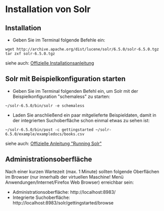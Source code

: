 # Installation von Solr

## Installation

* Geben Sie im Terminal folgende Befehle ein:

```
wget http://archive.apache.org/dist/lucene/solr/6.5.0/solr-6.5.0.tgz
tar zxf solr-6.5.0.tgz
```

siehe auch: [Offizielle Installationsanleitung](https://cwiki.apache.org/confluence/display/solr/Installing+Solr)


## Solr mit Beispielkonfiguration starten

* Geben Sie im Terminal folgenden Befehl ein, um Solr mit der Beispielkonfiguration "schemaless" zu starten:

```
~/solr-6.5.0/bin/solr -e schemaless
```

* Laden Sie anschließend ein paar mitgelieferte Beispieldaten, damit in der integrierten Suchoberfläche schon einmal etwas zu sehen ist:

```
~/solr-6.5.0/bin/post -c gettingstarted ~/solr-6.5.0/example/exampledocs/books.csv
```

siehe auch: [Offizielle Anleitung "Running Solr"](https://cwiki.apache.org/confluence/display/solr/Running+Solr)


## Administrationsoberfläche

Nach einer kurzen Wartezeit (max. 1 Minute) sollten folgende Oberflächen im Browser (nur innerhalb der virtuellen Maschine! Menü Anwendungen/Internet/Firefox Web Browser) erreichbar sein:

* Administrationsoberfläche: http://localhost:8983/
* Integrierte Suchoberfläche: http://localhost:8983/solr/gettingstarted/browse
